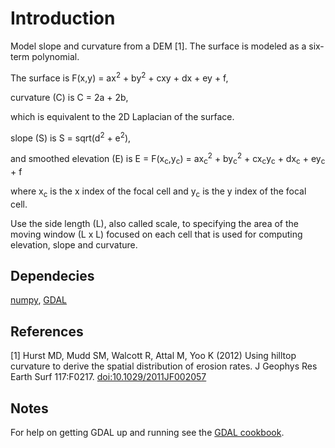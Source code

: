 Introduction
============
Model slope and curvature from a DEM [1]. The surface is modeled as a six-term polynomial. 

The surface is
F(x,y) = ax<sup>2</sup> + by<sup>2</sup> + cxy + dx + ey + f,

curvature (C) is 
C = 2a + 2b,

which is equivalent to the 2D Laplacian of the surface.

slope (S) is
S = sqrt(d<sup>2</sup> + e<sup>2</sup>),

and smoothed elevation (E) is 
E = F(x<sub>c</sub>,y<sub>c</sub>) = ax<sub>c</sub><sup>2</sup> + by<sub>c</sub><sup>2</sup> + cx<sub>c</sub>y<sub>c</sub> + dx<sub>c</sub> + ey<sub>c</sub> + f

where x<sub>c</sub> is the x index of the focal cell and y<sub>c</sub> is the y index of the focal cell.

Use the side length (L), also called scale, to specifying the area of the moving window (L x L) focused on each cell that is used for computing elevation, slope and curvature.

Dependecies
---------
<a href="www.numpy.org">numpy</a>, <a href="http://trac.osgeo.org/gdal/wiki/GdalOgrInPython">GDAL</a>

References
---------
[1] Hurst MD, Mudd SM, Walcott R, Attal M, Yoo K (2012) Using hilltop curvature to derive the spatial distribution of erosion rates. J Geophys Res Earth Surf 117:F0217. <a href="http://doi:10.1029/2011JF002057">doi:10.1029/2011JF002057</a>


Notes
---------
For help on getting GDAL up and running see the <a href="http://pcjericks.github.io/py-gdalogr-cookbook/">GDAL cookbook</a>.